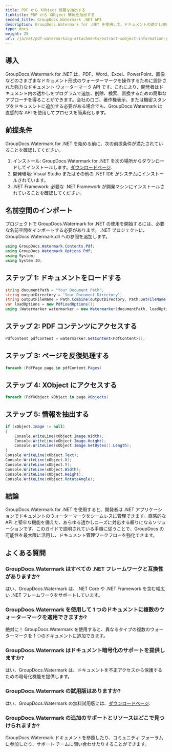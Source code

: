 ```yaml
---
title: PDF から XObject 情報を抽出する
linktitle: PDF から XObject 情報を抽出する
second_title: GroupDocs.Watermark .NET API
description: GroupDocs.Watermark for .NET を使用して、ドキュメントの透かし機能を最大限に活用します。 PDF、Word 文書、画像の透かしをシームレスに管理します。
type: docs
weight: 25
url: /ja/net/pdf-watermarking-attachments/extract-xobject-information-pdf/
---
```

## 導入
GroupDocs.Watermark for .NET は、PDF、Word、Excel、PowerPoint、画像などのさまざまなドキュメント形式のウォーターマークを操作するために設計された強力なドキュメント ウォーターマーク API です。これにより、開発者はドキュメント内の透かしをプログラムで追加、削除、検索、置換するための簡単なアプローチを得ることができます。会社のロゴ、著作権表示、または機密スタンプをドキュメントに追加する必要がある場合でも、GroupDocs.Watermark は直感的な API を使用してプロセスを簡素化します。
## 前提条件
GroupDocs.Watermark for .NET を始める前に、次の前提条件が満たされていることを確認してください。
1. インストール: GroupDocs.Watermark for .NET を次の場所からダウンロードしてインストールします。[ダウンロードページ](https://releases.groupdocs.com/Watermark/net/).
2. 開発環境: Visual Studio またはその他の .NET IDE がシステムにインストールされています。
3. .NET Framework: 必要な .NET Framework が開発マシンにインストールされていることを確認してください。

## 名前空間のインポート
プロジェクトで GroupDocs.Watermark for .NET の使用を開始するには、必要な名前空間をインポートする必要があります。
.NET プロジェクトに、GroupDocs.Watermark.dll への参照を追加します。
```csharp
using GroupDocs.Watermark.Contents.Pdf;
using GroupDocs.Watermark.Options.Pdf;
using System;
using System.IO;
```
## ステップ 1: ドキュメントをロードする
```csharp
string documentPath = "Your Document Path";
string outputDirectory = "Your Document Directory";
string outputFileName = Path.Combine(outputDirectory, Path.GetFileName(documentPath));
var loadOptions = new PdfLoadOptions();
using (Watermarker watermarker = new Watermarker(documentPath, loadOptions))
```
## ステップ 2: PDF コンテンツにアクセスする
```csharp
PdfContent pdfContent = watermarker.GetContent<PdfContent>();
```
## ステップ 3: ページを反復処理する
```csharp
foreach (PdfPage page in pdfContent.Pages)
```
## ステップ 4: XObject にアクセスする
```csharp
foreach (PdfXObject xObject in page.XObjects)
```
## ステップ 5: 情報を抽出する
```csharp
if (xObject.Image != null)
{
    Console.WriteLine(xObject.Image.Width);
    Console.WriteLine(xObject.Image.Height);
    Console.WriteLine(xObject.Image.GetBytes().Length);
}
Console.WriteLine(xObject.Text);
Console.WriteLine(xObject.X);
Console.WriteLine(xObject.Y);
Console.WriteLine(xObject.Width);
Console.WriteLine(xObject.Height);
Console.WriteLine(xObject.RotateAngle);
```

## 結論
GroupDocs.Watermark for .NET を使用すると、開発者は .NET アプリケーションでドキュメントのウォーターマークをシームレスに管理できます。直感的な API と堅牢な機能を備えた、あらゆる透かしニーズに対応する頼りになるソリューションです。このガイドで説明されている手順に従うことで、GroupDocs の可能性を最大限に活用し、ドキュメント管理ワークフローを強化できます。
## よくある質問
### GroupDocs.Watermark はすべての .NET フレームワークと互換性がありますか?
はい、GroupDocs.Watermark は、.NET Core や .NET Framework を含む幅広い .NET フレームワークをサポートしています。
### GroupDocs.Watermark を使用して 1 つのドキュメントに複数のウォーターマークを適用できますか?
絶対に！ GroupDocs.Watermark を使用すると、異なるタイプの複数のウォーターマークを 1 つのドキュメントに追加できます。
### GroupDocs.Watermark はドキュメント暗号化のサポートを提供しますか?
はい、GroupDocs.Watermark は、ドキュメントを不正アクセスから保護するための暗号化機能を提供します。
### GroupDocs.Watermark の試用版はありますか?
はい、GroupDocs.Watermark の無料試用版には、[ダウンロードページ](https://releases.groupdocs.com/).
### GroupDocs.Watermark の追加のサポートとリソースはどこで見つけられますか?
GroupDocs.Watermark ドキュメントを参照したり、コミュニティ フォーラムに参加したり、サポート チームに問い合わせたりすることができます。